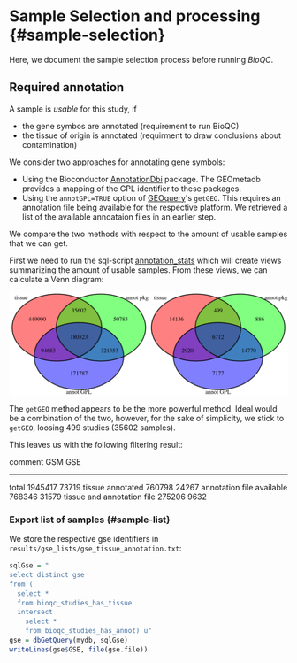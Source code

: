 # Sample Selection and processing {#sample-selection}



Here, we document the sample selection process before running *BioQC*. 

## Required annotation
A sample is *usable* for this study, if 

* the gene symbos are annotated (requirement to run BioQC)
* the tissue of origin is annotated (requirment to draw conclusions about contamination)

We consider two approaches for annotating gene symbols: 

* Using the Bioconductor [AnnotationDbi](https://bioconductor.org/packages/release/bioc/html/AnnotationDbi.html) package. The GEOmetadb provides a mapping of the GPL identifier to these packages. 
* Using the `annotGPL=TRUE` option of [GEOquery](https://bioconductor.org/packages/release/bioc/html/GEOquery.html)'s `getGEO`. This requires an annotation file being available for the respective platform. We retrieved a list of the available annoataion files in an earlier step. 

We compare the two methods with respect to the amount of usable samples that we can get. 

First we need to run the sql-script [annotation_stats](https://github.com/grst/BioQC_GEO_analysis/blob/master/db/views/annotation_stats.sql) which will create views summarizing the amount of usable samples. 
From these views, we can calculate a Venn diagram: 

 
<img src="02_select_and_get_samples_files/figure-html/sample_filtering-1.png" width="768" style="display:block; margin: auto" style="display: block; margin: auto;" />

The `getGEO` method appears to be the more powerful method. Ideal would be a combination of the two, however, for the sake of simplicity, we stick to `getGEO`, loosing 499 studies (35602 samples). 

This leaves us with the following filtering result: 

comment                           GSM     GSE
---------------------------  --------  ------
total                         1945417   73719
tissue annotated               760798   24267
annotation file available      768346   31579
tissue and annotation file     275206    9632



### Export list of samples {#sample-list}
We store the respective gse identifiers in `results/gse_lists/gse_tissue_annotation.txt`: 

```r
sqlGse = "
select distinct gse
from (
  select *
  from bioqc_studies_has_tissue
  intersect
    select *
    from bioqc_studies_has_annot) u"
gse = dbGetQuery(mydb, sqlGse)
writeLines(gse$GSE, file(gse.file))
```

